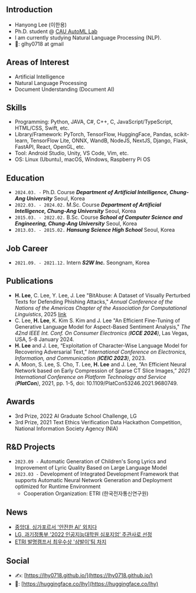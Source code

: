 ## Introduction

- Hanyong Lee (이한용)
- Ph.D. student @ [CAU AutoML Lab](http://ml.cau.ac.kr/)
- I am currently studying Natural Language Processing (NLP).
-  📧: glhy0718 at gmail

## Areas of Interest

- Artificial Intelligence
- Natural Language Processing
- Document Understanding (Document AI)

## Skills

- Programming: Python, JAVA, C#, C++, C, JavaScript/TypeScript, HTML/CSS, Swift, etc.
- Library/Framework: PyTorch, TensorFlow, HuggingFace, Pandas, scikit-learn, TensorFlow Lite, ONNX, WandB, NodeJS, NextJS, Django, Flask, FastAPI, React, OpenGL, etc.
- Tool: Android Studio, Unity, VS Code, Vim, etc.
- OS: Linux (Ubuntu), macOS, Windows, Raspberry Pi OS

## Education

- `2024.03. -`
Ph.D. Course
***Department of Artificial Intelligence, Chung-Ang University***
Seoul, Korea
- `2022.03. - 2024.02.`
M.Sc. Course
***Department of Artificial Intelligence, Chung-Ang University***
Seoul, Korea
- `2015.03. - 2022.02.`
B.Sc. Course
***School of Computer Science and Engineering, Chung-Ang University***
Seoul, Korea
- `2013.03. - 2015.02.`
***Hansung Science High School***
Seoul, Korea

## Job Career

- `2021.09. - 2021.12.`
Intern
***S2W Inc.***
Seongnam, Korea

## Publications

- **H. Lee**, C. Lee, Y. Lee, J. Lee "BitAbuse: A Dataset of Visually Perturbed Texts for Defending Phishing Attacks," *Annual Conference of the Nations of the Americas Chapter of the Association for Computational Linguistics*, 2025 [link](https://arxiv.org/abs/2502.05225)
- C. Lee, **H. Lee**, K. Kim S. Kim and J. Lee "An Efficient Fine-Tuning of Generative Language Model for Aspect-Based Sentiment Analysis," *The 42nd IEEE Int. Conf. On Consumer Electronics (**ICCE 2024**)*, Las Vegas, USA, 5-8 January 2024.
- **H. Lee** and J. Lee, “Exploitation of Character-Wise Language Model for Recovering Adversarial Text,” *International Conference on Electronics, Information, and Communication (**ICEIC 2023**)*, 2023.
- A. Moon, S. Lee, S. Cho, T. Lee, **H. Lee** and J. Lee,
“An Efficient Neural Network based on Early Compression of Sparse CT Slice Images,” *2021 International Conference on Platform Technology and Service (**PlatCon**)*, 2021, pp. 1-5, doi: 10.1109/PlatCon53246.2021.9680749.

## Awards

- 3rd Prize, 2022 AI Graduate School Challenge, LG
- 3rd Prize, 2021 Text Ethics Verification Data Hackathon Competition, National Information Society Agency (NIA)

## R&D Projects

- `2023.09 -` Automatic Generation of Children's Song Lyrics and Improvement of Lyric Quality Based on Large Language Model
- `2023.03 -` Development of Integrated Development Framework that supports Automatic Neural Network Generation and Deployment optimized for Runtime Environment
  - Cooperation Organization: ETRI (한국전자통신연구원)

## News

- [중앙대, 싱가포르서 '안전한 AI' 외치다](https://www.newstheai.com/news/articleView.html?idxno=4656)
- [LG, 과기정통부 '2022 인공지능대학원 심포지엄’ 주관사로 선정](https://www.getnews.co.kr/news/articleView.html?idxno=595660)
- [ETRI 발명캠프서 최우수상 '삼발이'팀 차지](https://www.etnews.com/201310200156)

## Social

- ✍️: [https://lhy0718.github.io/](https://lhy0718.github.io/)
- 🤗: [https://huggingface.co/lhy](https://huggingface.co/lhy)
